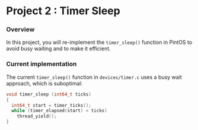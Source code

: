 # Project 2 : Timer Sleep

### Overview
In this project, you will re-implement the `timer_sleep()` function in PintOS to avoid busy waiting and to make it efficient.

### Current implementation
The current `timer_sleep()` function in `devices/timer.c` uses a busy wait approach, which is suboptimal:

```c
void timer_sleep (int64_t ticks)
{
  int64_t start = timer_ticks();
  while (timer_elapsed(start) < ticks)
    thread_yield();
}
```
<!-- ## My solution

### thread.h 
struct thread has been  -->